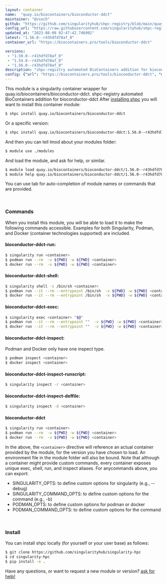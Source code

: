 ```yaml
---
layout: container
name:  "quay.io/biocontainers/bioconductor-ddct"
maintainer: "@vsoch"
github: "https://github.com/singularityhub/shpc-registry/blob/main/quay.io/biocontainers/bioconductor-ddct/container.yaml"
config_url: "https://raw.githubusercontent.com/singularityhub/shpc-registry/main/quay.io/biocontainers/bioconductor-ddct/container.yaml"
updated_at: "2023-08-08 02:47:42.746902"
latest: "1.56.0--r43hdfd78af_0"
container_url: "https://biocontainers.pro/tools/bioconductor-ddct"

versions:
 - "1.50.0--r41hdfd78af_0"
 - "1.54.0--r42hdfd78af_0"
 - "1.56.0--r43hdfd78af_0"
description: "shpc-registry automated BioContainers addition for bioconductor-ddct"
config: {"url": "https://biocontainers.pro/tools/bioconductor-ddct", "maintainer": "@vsoch", "description": "shpc-registry automated BioContainers addition for bioconductor-ddct", "latest": {"1.56.0--r43hdfd78af_0": "sha256:c5c058f828d60f904a361674e8c6c7eb9b6366440bbe5d0fde7b3a0caa59a3a6"}, "tags": {"1.50.0--r41hdfd78af_0": "sha256:783b21596d8be4d1aad55aacda5e7db86188939ca2f859c67c4f37abf02f3837", "1.54.0--r42hdfd78af_0": "sha256:fe333a1947fad8856ef5bf95c7253452a6b6efb110789cf8417f86020d6cdc6c", "1.56.0--r43hdfd78af_0": "sha256:c5c058f828d60f904a361674e8c6c7eb9b6366440bbe5d0fde7b3a0caa59a3a6"}, "docker": "quay.io/biocontainers/bioconductor-ddct"}
---
```


This module is a singularity container wrapper for quay.io/biocontainers/bioconductor-ddct.
shpc-registry automated BioContainers addition for bioconductor-ddct
After [installing shpc](#install) you will want to install this container module:


```bash
$ shpc install quay.io/biocontainers/bioconductor-ddct
```

Or a specific version:

```bash
$ shpc install quay.io/biocontainers/bioconductor-ddct:1.56.0--r43hdfd78af_0
```

And then you can tell lmod about your modules folder:

```bash
$ module use ./modules
```

And load the module, and ask for help, or similar.

```bash
$ module load quay.io/biocontainers/bioconductor-ddct/1.56.0--r43hdfd78af_0
$ module help quay.io/biocontainers/bioconductor-ddct/1.56.0--r43hdfd78af_0
```

You can use tab for auto-completion of module names or commands that are provided.

<br>

### Commands

When you install this module, you will be able to load it to make the following commands accessible.
Examples for both Singularity, Podman, and Docker (container technologies supported) are included.

#### bioconductor-ddct-run:

```bash
$ singularity run <container>
$ podman run --rm  -v ${PWD} -w ${PWD} <container>
$ docker run --rm  -v ${PWD} -w ${PWD} <container>
```

#### bioconductor-ddct-shell:

```bash
$ singularity shell -s /bin/sh <container>
$ podman run --it --rm --entrypoint /bin/sh  -v ${PWD} -w ${PWD} <container>
$ docker run --it --rm --entrypoint /bin/sh  -v ${PWD} -w ${PWD} <container>
```

#### bioconductor-ddct-exec:

```bash
$ singularity exec <container> "$@"
$ podman run --it --rm --entrypoint ""  -v ${PWD} -w ${PWD} <container> "$@"
$ docker run --it --rm --entrypoint ""  -v ${PWD} -w ${PWD} <container> "$@"
```

#### bioconductor-ddct-inspect:

Podman and Docker only have one inspect type.

```bash
$ podman inspect <container>
$ docker inspect <container>
```

#### bioconductor-ddct-inspect-runscript:

```bash
$ singularity inspect -r <container>
```

#### bioconductor-ddct-inspect-deffile:

```bash
$ singularity inspect -d <container>
```



#### bioconductor-ddct

```bash
$ singularity run <container>
$ podman run --rm  -v ${PWD} -w ${PWD} <container>
$ docker run --rm  -v ${PWD} -w ${PWD} <container>
```


In the above, the `<container>` directive will reference an actual container provided
by the module, for the version you have chosen to load. An environment file in the
module folder will also be bound. Note that although a container
might provide custom commands, every container exposes unique exec, shell, run, and
inspect aliases. For anycommands above, you can export:

 - SINGULARITY_OPTS: to define custom options for singularity (e.g., --debug)
 - SINGULARITY_COMMAND_OPTS: to define custom options for the command (e.g., -b)
 - PODMAN_OPTS: to define custom options for podman or docker
 - PODMAN_COMMAND_OPTS: to define custom options for the command

<br>

### Install

You can install shpc locally (for yourself or your user base) as follows:

```bash
$ git clone https://github.com/singularityhub/singularity-hpc
$ cd singularity-hpc
$ pip install -e .
```

Have any questions, or want to request a new module or version? [ask for help!](https://github.com/singularityhub/singularity-hpc/issues)
